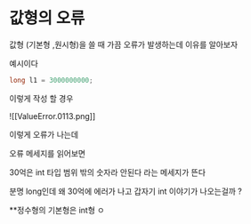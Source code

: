 



# 값형의 오류

값형 (기본형 ,원시형)을 쓸 때 가끔 오류가 발생하는데 이유를 알아보자 

예시이다 

```java
long l1 = 3000000000;
```

이렇게 작성 할 경우 

![[ValueError.0113.png]]

이렇게 오류가 나는데 

오류 메세지를 읽어보면 

30억은 int 타입 범위 밖의 숫자라 안된다 라는 메세지가 뜬다 

분명 long인데 왜 30억에 에러가 나고 갑자기 int 이야기가 나오는걸까 ? 

**정수형의 기본형은  int형 ㅇ